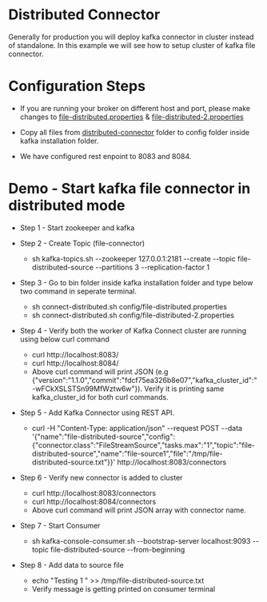 # Distributed Connector

Generally for production you will deploy kafka connector in cluster instead of standalone. In this example we will see how to setup cluster of kafka file connector. 

# Configuration Steps 

- If you are running your broker on different host and port, please make changes to [file-distributed.properties](https://github.com/MetaArivu/kafka-connect/blob/master/distributed-connector/file-distributed.properties) & [file-distributed-2.properties](https://github.com/MetaArivu/kafka-connect/blob/master/distributed-connector/file-distributed-2.properties) 

-  Copy all files from [distributed-connector](https://github.com/MetaArivu/kafka-connect/tree/master/distributed-connector) folder to config folder inside kafka installation folder.

- We have configured rest enpoint to 8083 and 8084.

# Demo - Start kafka file connector in distributed mode

- Step 1 - Start zookeeper and kafka

- Step 2 - Create Topic (file-connector)
  - sh kafka-topics.sh --zookeeper 127.0.0.1:2181 --create --topic file-distributed-source --partitions 3 --replication-factor 1
  
- Step 3 - Go to bin folder inside kafka installation folder and type below two command in seperate terminal.
  - sh connect-distributed.sh config/file-distributed.properties
  - sh connect-distributed.sh config/file-distributed-2.properties

  
- Step 4 - Verify both the worker of Kafka Connect cluster are running using below curl command
  - curl http://localhost:8083/
  - curl http://localhost:8084/
  - Above curl command will print JSON (e.g {"version":"1.1.0","commit":"fdcf75ea326b8e07","kafka_cluster_id":"-wFCkXSLSTSn99MfWztw6w"}). Verify it is printing same kafka_cluster_id for both curl commands.

- Step 5 - Add Kafka Connector using REST API.
  - curl -H "Content-Type: application/json" --request POST --data '{"name":"file-distributed-source","config":{"connector.class":"FileStreamSource","tasks.max":"1","topic":"file-distributed-source","name":"file-source1","file":"/tmp/file-distributed-source.txt"}}' http://localhost:8083/connectors

- Step 6 - Verify new connector is added to cluster
  - curl http://localhost:8083/connectors
  - curl http://localhost:8084/connectors
  - Above curl command will print JSON array with connector name.
  
- Step 7 - Start Consumer
  - sh kafka-console-consumer.sh --bootstrap-server localhost:9093 --topic file-distributed-source --from-beginning
  
- Step 8 - Add data to source file
  - echo "Testing 1 " >> /tmp/file-distributed-source.txt
  - Verify message is getting printed on consumer terminal
  
  
  

